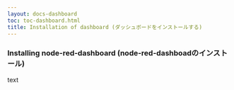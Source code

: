 ```yaml
---
layout: docs-dashboard
toc: toc-dashboard.html
title: Installation of dashboard (ダッシュボードをインストールする)
---
```


### Installing node-red-dashboard (node-red-dashboadのインストール)
text
